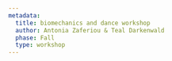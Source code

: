 ```yaml
---
metadata:
  title: biomechanics and dance workshop
  author: Antonia Zaferiou & Teal Darkenwald
  phase: Fall
  type: workshop
---
```

